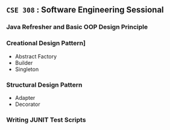 ## **`CSE 308` : Software Engineering Sessional**

### Java Refresher and Basic OOP Design Principle
### Creational Design Pattern]
  - Abstract Factory
  - Builder
  - Singleton
### Structural Design Pattern
  - Adapter
  - Decorator
### Writing JUNIT Test Scripts
